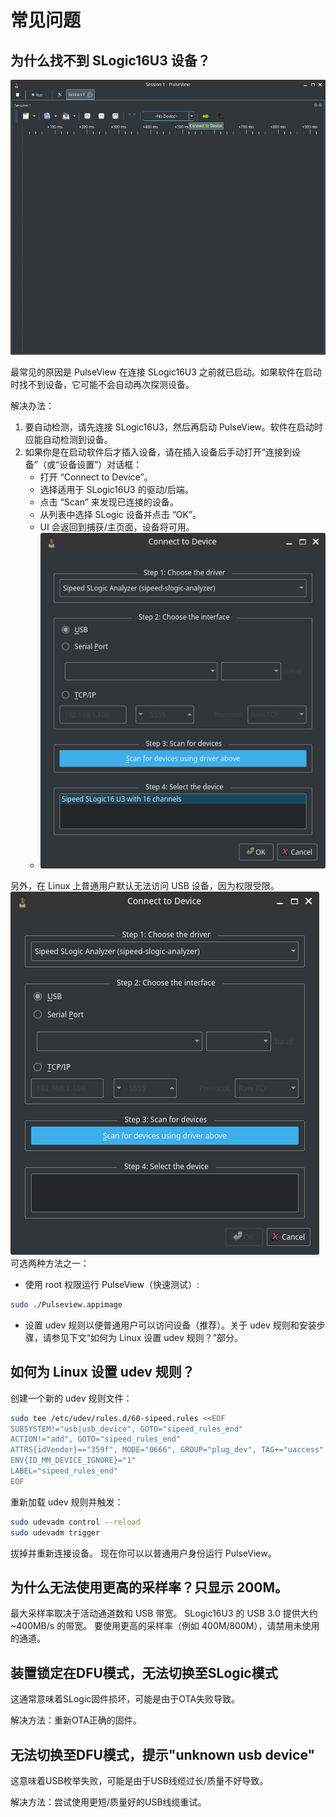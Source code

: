 # 常见问题

## 为什么找不到 SLogic16U3 设备？

![No SLogic Device](../../../en/logic_analyzer/slogic16u3/assets/Screenshots/Screenshot_2025-09-26_11-40-49.png)

最常见的原因是 PulseView 在连接 SLogic16U3 之前就已启动。如果软件在启动时找不到设备，它可能不会自动再次探测设备。

解决办法：
1. 要自动检测，请先连接 SLogic16U3，然后再启动 PulseView。软件在启动时应能自动检测到设备。
2. 如果你是在启动软件后才插入设备，请在插入设备后手动打开“连接到设备”（或“设备设置”）对话框：
   - 打开 “Connect to Device”。
   - 选择适用于 SLogic16U3 的驱动/后端。
   - 点击 “Scan” 来发现已连接的设备。
   - 从列表中选择 SLogic 设备并点击 “OK”。
   - UI 会返回到捕获/主页面，设备将可用。
   - ![SLogic Found](../../../en/logic_analyzer/slogic16u3/assets/Screenshots/Screenshot_2025-09-26_11-41-22.png)

另外，在 Linux 上普通用户默认无法访问 USB 设备，因为权限受限。 ![Nothing Found](../../../en/logic_analyzer/slogic16u3/assets/Screenshots/Screenshot_2025-09-26_11-41-03.png)
可选两种方法之一：

- 使用 root 权限运行 PulseView（快速测试）:
```bash
sudo ./Pulseview.appimage
```
- 设置 udev 规则以便普通用户可以访问设备（推荐）。关于 udev 规则和安装步骤，请参见下文“如何为 Linux 设置 udev 规则？”部分。

## 如何为 Linux 设置 udev 规则？

创建一个新的 udev 规则文件：

```bash
sudo tee /etc/udev/rules.d/60-sipeed.rules <<EOF
SUBSYSTEM!="usb|usb_device", GOTO="sipeed_rules_end"
ACTION!="add", GOTO="sipeed_rules_end"
ATTRS{idVendor}=="359f", MODE="0666", GROUP="plug_dev", TAG+="uaccess"
ENV{ID_MM_DEVICE_IGNORE}="1"
LABEL="sipeed_rules_end"
EOF
```

重新加载 udev 规则并触发：

```bash
sudo udevadm control --reload
sudo udevadm trigger
```

拔掉并重新连接设备。
现在你可以以普通用户身份运行 PulseView。

## 为什么无法使用更高的采样率？只显示 200M。

最大采样率取决于活动通道数和 USB 带宽。
SLogic16U3 的 USB 3.0 提供大约 ~400MB/s 的带宽。
要使用更高的采样率（例如 400M/800M），请禁用未使用的通道。



## 装置锁定在DFU模式，无法切换至SLogic模式
这通常意味着SLogic固件损坏，可能是由于OTA失败导致。
  
  解决方法：重新OTA正确的固件。

## 无法切换至DFU模式，提示"unknown usb device"
这意味着USB枚举失败，可能是由于USB线缆过长/质量不好导致。
  
  解决方法：尝试使用更短/质量好的USB线缆重试。
